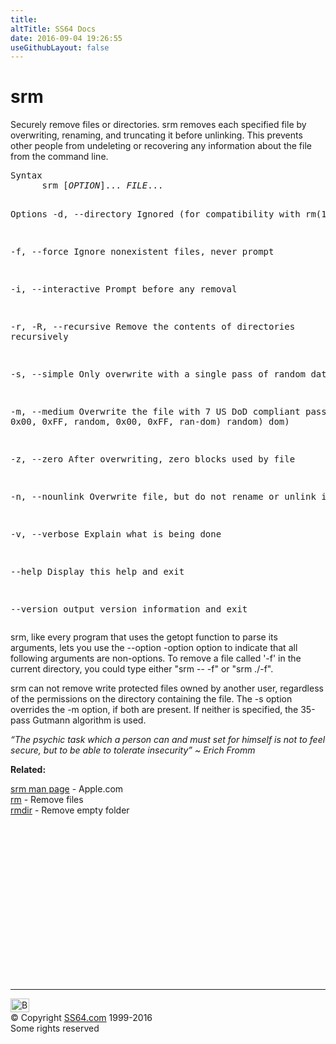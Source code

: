 ```yaml
---
title:
altTitle: SS64 Docs
date: 2016-09-04 19:26:55
useGithubLayout: false
---
```

<!-- #BeginLibraryItem "/Library/head_osx.lbi" --><!-- #EndLibraryItem --><h1>srm</h1> 
<p>Securely remove files or directories.  srm  removes  each  specified file by overwriting, renaming, and truncating it before unlinking. This        prevents other people from undeleting or recovering any information about the file from  the  command        line.</p>
<pre>Syntax
      srm [<i>OPTION</i>]... <i>FILE</i>...

Options
   -d, --directory
              Ignored (for compatibility with rm(1))

   -f, --force
              Ignore nonexistent files, never prompt

   -i, --interactive
              Prompt before any removal

   -r, -R, --recursive
              Remove the contents of directories recursively

   -s, --simple
              Only overwrite with a single pass of random data

   -m, --medium
              Overwrite  the file with 7 US DoD compliant passes (0xF6, 0x00, 0xFF, random, 0x00, 0xFF, ran-dom) random)
              dom)

   -z, --zero
              After overwriting, zero blocks used by file

   -n, --nounlink
              Overwrite file, but do not rename or unlink it

   -v, --verbose
              Explain what is being done

   --help     Display this help and exit

   --version
              output version information and exit</pre>
<p>srm,  like  every  program  that uses the getopt function to parse its arguments, lets you use the --option -option        option to indicate that all following arguments are non-options.  To remove a file called '-f' in the        current directory, you could type either "srm -- -f" or "srm ./-f".</p>
<p>srm can not remove write protected files owned by another user, regardless of the permissions on  the        directory containing the file.        The  -s  option  overrides  the -m option, if both are present.  If neither is specified, the 35-pass        Gutmann algorithm is used.</p>
<p class="quote"><i>“The psychic task which a person can and must set for himself is not to feel secure, but to be able to tolerate insecurity” ~ Erich Fromm</i></p><p><b>Related:</b></p>
<p><a href="https://developer.apple.com/legacy/library/documentation/Darwin/Reference/ManPages/man1/srm.1.html">srm man page</a> - Apple.com<br>
<a href="rm.html">rm</a> - Remove files<br>
<a href="rmdir.html">rmdir</a> - Remove empty folder<br>
</p><!-- #BeginLibraryItem "/Library/foot_osx.lbi" --><p>
<!-- OSX300 -->
<ins class="adsbygoogle" style="display:inline-block;width:300px;height:250px" data-ad-client="ca-pub-6140977852749469" data-ad-slot="1823340303"></ins>
<script>
(adsbygoogle = window.adsbygoogle || []).push({});
</script></p>
<hr>
<div id="bl" class="footer"><a href="srm.html#"><img src="../images/top.png" width="30" height="22" alt="Back to the Top"></a></div>
<div id="br" class="footer, tagline">© Copyright <a href="http://ss64.com/">SS64.com</a> 1999-2016<br>
Some rights reserved</div><!-- #EndLibraryItem -->
